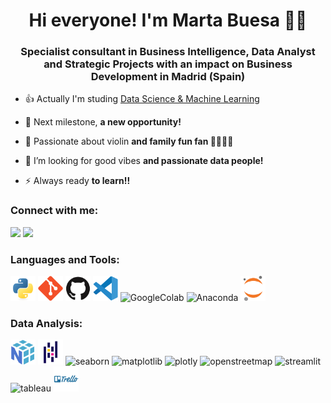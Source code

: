 <h1 align="center">Hi everyone! I'm Marta Buesa 👋😃</h1>
<h3 align="center">Specialist consultant in Business Intelligence, Data Analyst and Strategic Projects with an impact on Business Development in Madrid (Spain)</h3>

- 👍 Actually I'm studing [Data Science & Machine Learning](https://www.thebridge.tech/)

- 🎯 Next milestone, **a new opportunity!**

- 🎻 Passionate about violin **and family fun fan 👨‍👩‍👧‍👦**

- 🤝 I’m looking for good vibes **and passionate data people!**

- ⚡ Always ready **to learn!!**

<h3 align="left">Connect with me:</h3>
<div> 
  <a href = "mailto:martabuesasuarez@gmail.com"><img src="https://img.shields.io/badge/-Gmail-%23333?style=for-the-badge&logo=gmail&logoColor=white" target="_blank"></a>
  <a href="https://www.linkedin.com/in/martabuesasuarezdepuga/" target="_blank"><img src="https://img.shields.io/badge/-LinkedIn-%230077B5?style=for-the-badge&logo=linkedin&logoColor=white" target="_blank"></a> 

<h3 align="left">Languages and Tools:</h3>
<p align="left"> 
  <img src="https://github.com/devicons/devicon/blob/master/icons/python/python-original.svg" alt="python" width="40px" height="40px"/>
  <img src="https://github.com/devicons/devicon/blob/master/icons/git/git-original.svg" alt="git" width="40px" height="40px"/>
  <img src="https://github.com/devicons/devicon/blob/master/icons/github/github-original.svg" alt="github" width="40px" height="40px"/>
  <img src="https://github.com/devicons/devicon/blob/master/icons/vscode/vscode-original.svg" alt="vscode" width="40px" height="40px"/>
  <img src="https://upload.wikimedia.org/wikipedia/commons/d/d0/Google_Colaboratory_SVG_Logo.svg" alt="GoogleColab" width="40px" height="40px"/>
  <img src="https://www.psych.mcgill.ca/labs/mogillab/anaconda2/pkgs/anaconda-navigator-1.4.3-py27_0/lib/python2.7/site-packages/anaconda_navigator/static/images/anaconda-icon-1024x1024.png" alt="Anaconda" width="40px" height="40px"/>
  <img src="https://github.com/devicons/devicon/blob/master/icons/jupyter/jupyter-original.svg" alt="jupyter" width="40px" height="40px"/>
</p>
  
<h3 align="left">Data Analysis:</h3>
<p align="left"> 
  <img src="https://github.com/devicons/devicon/blob/master/icons/numpy/numpy-original.svg" alt="numpy" width="40px" height="40px"/>
  <img src="https://github.com/devicons/devicon/blob/master/icons/pandas/pandas-original.svg" alt="numpy" width="40px" height="40px"/>
  <img src="https://seaborn.pydata.org/_images/logo-mark-lightbg.svg" alt="seaborn" width="40" height="40"/>
  <img src="https://upload.wikimedia.org/wikipedia/commons/8/84/Matplotlib_icon.svg" alt="matplotlib" width="40" height="40"/>
  <img src="https://upload.wikimedia.org/wikipedia/commons/3/37/Plotly-logo-01-square.png" alt="plotly" width="120" height="40">  
  <img src="https://upload.wikimedia.org/wikipedia/commons/b/b0/Openstreetmap_logo.svg" alt="openstreetmap" width="40" height="40">
  
  <img src="https://streamlit.io/images/brand/streamlit-mark-color.png"  alt="streamlit" width="80" height="40">
  <img src="https://cdn.worldvectorlogo.com/logos/tableau-software.svg"  alt="tableau" width="40" height="40">
  
  <img src="https://github.com/devicons/devicon/blob/master/icons/trello/trello-plain-wordmark.svg" alt="trello" width="40px" height="40px"/>

</p>



<!--
**TukiBuesa/TukiBuesa** is a ✨ _special_ ✨ repository because its `README.md` (this file) appears on your GitHub profile.

Here are some ideas to get you started:

- 🔭 I’m currently working on ...
- 🌱 I’m currently learning ...
- 👯 I’m looking to collaborate on ...
- 🤔 I’m looking for help with ...
- 💬 Ask me about ...
- 📫 How to reach me: ...
- 😄 Pronouns: ...
- ⚡ Fun fact: ...
-->
